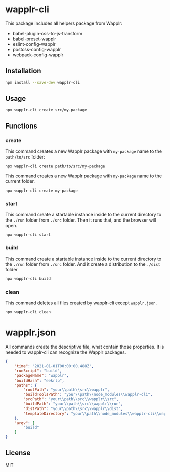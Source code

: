 # wapplr-cli

This package includes all helpers package from Wapplr: 

- babel-plugin-css-to-js-transform
- babel-preset-wapplr
- eslint-config-wapplr
- postcss-config-wapplr
- webpack-config-wapplr

## Installation

```sh
npm install --save-dev wapplr-cli
```

## Usage

```sh
npx wapplr-cli create src/my-package
```

## Functions

### create

This command creates a new Wapplr package with `my-package` name to the `path/to/src` folder:

```sh
npx wapplr-cli create path/to/src/my-package
```

This command creates a new Wapplr package with `my-package` name to the current folder.

```sh
npx wapplr-cli create my-package
```

### start

This command create a startable instance inside to the current directory to the `./run` folder from `./src` folder. 
Then it runs that, and the browser will open.

```sh
npx wapplr-cli start
```
### build

This command create a startable instance inside to the current directory to the `./run` folder from `./src` folder.
And it create a distribution to the `./dist` folder

```sh
npx wapplr-cli build
```

### clean

This command deletes all files created by wapplr-cli except `wapplr.json`.

```sh
npx wapplr-cli clean
```

# wapplr.json

All commands create the descriptive file, what contain those properties. It is needed to wapplr-cli can recognize the Wapplr packages.
```json
{
    "time": "2021-01-01T00:00:00.488Z",
    "runScript": "build",
    "packageName": "wapplr",
    "buildHash": "eekrlp",
    "paths": {
        "rootPath": "your\\path\\src\\wapplr",
        "buildToolsPath": "your\\path\\node_modules\\wapplr-cli",
        "srcPath": "your\\path\\src\\wapplr\\src",
        "buildPath": "your\\path\\src\\wapplr\\run",
        "distPath": "your\\path\\src\\wapplr\\dist",
        "templateDirectory": "your\\path\\node_modules\\wapplr-cli\\wapplr-template"
    },
    "argv": [
        "build"
    ]
}
```

## License

MIT
